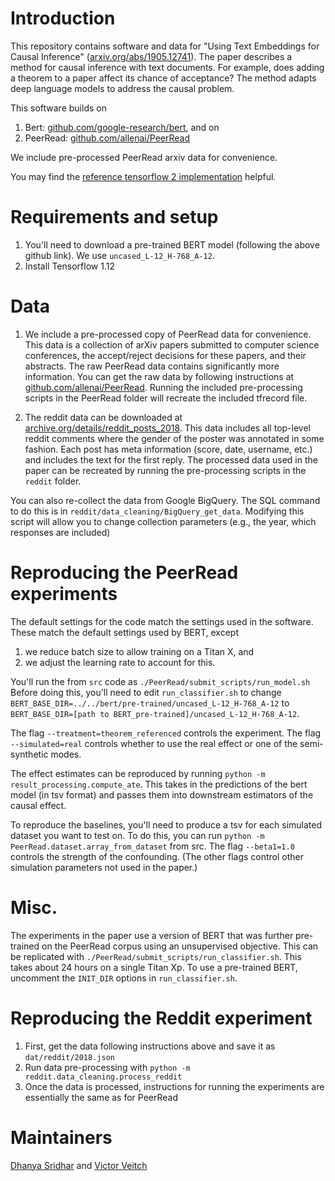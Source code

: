 # Introduction

This repository contains software and data for "Using Text Embeddings for Causal Inference" ([arxiv.org/abs/1905.12741](https://arxiv.org/abs/1905.12741)).
The paper describes a method for causal inference with text documents. For example, does adding a
theorem to a paper affect its chance of acceptance? The method adapts deep language models to address the causal problem. 

This software builds on
1. Bert: [github.com/google-research/bert](https://github.com/google-research/bert), and on
2. PeerRead: [github.com/allenai/PeerRead](https://github.com/allenai/PeerRead)

We include pre-processed PeerRead arxiv data for convenience.

You may find the [reference tensorflow 2 implementation](https://github.com/vveitch/causal-text-embeddings-tf2) helpful.

# Requirements and setup

1. You'll need to download a pre-trained BERT model (following the above github link). We use `uncased_L-12_H-768_A-12`.
2. Install Tensorflow 1.12

# Data

1. We include a pre-processed copy of PeerRead data for convenience.
This data is a collection of arXiv papers submitted to computer science conferences, the accept/reject decisions for these papers,
and their abstracts.
The raw PeerRead data contains significantly more information.
You can get the raw data by following instructions at [github.com/allenai/PeerRead](https://github.com/allenai/PeerRead). 
Running the included pre-processing scripts in the PeerRead folder will recreate the included tfrecord file. 

2. The reddit data can be downloaded at [archive.org/details/reddit_posts_2018](https://archive.org/details/reddit_posts_2018).
This data includes all top-level reddit comments where the gender of the poster was annotated in some fashion.
Each post has meta information (score, date, username, etc.) and includes the text for the first reply.
The processed data used in the paper can be recreated by running the pre-processing scripts in the `reddit` folder.

You can also re-collect the data from Google BigQuery.
The SQL command to do this is in `reddit/data_cleaning/BigQuery_get_data`.
Modifying this script will allow you to change collection parameters (e.g., the year, which responses are included)


# Reproducing the PeerRead experiments

The default settings for the code match the settings used in the software.
These match the default settings used by BERT, except
1. we reduce batch size to allow training on a Titan X, and
2. we adjust the learning rate to account for this.

You'll run the from `src` code as 
`./PeerRead/submit_scripts/run_model.sh`
Before doing this, you'll need to edit `run_classifier.sh` to change 
`BERT_BASE_DIR=../../bert/pre-trained/uncased_L-12_H-768_A-12`
to
`BERT_BASE_DIR=[path to BERT_pre-trained]/uncased_L-12_H-768_A-12`.

The flag 
`--treatment=theorem_referenced`
controls the experiment. 
The flag 
`--simulated=real`
controls whether to use the real effect or one of the semi-synthetic modes.

The effect estimates can be reproduced by running `python -m result_processing.compute_ate`.
This takes in the predictions of the bert model (in tsv format) and passes them into downstream estimators
of the causal effect.

To reproduce the baselines, you'll need to produce a tsv for each simulated dataset you want to test on. To do this, you can run `python -m PeerRead.dataset.array_from_dataset` from src. The flag `--beta1=1.0` controls the strength of the confounding. (The other flags control other simulation parameters not used in the paper.)

# Misc.

The experiments in the paper use a version of BERT that was further pre-trained on the PeerRead corpus
using an unsupervised objective. 
This can be replicated with `./PeerRead/submit_scripts/run_classifier.sh`.
This takes about 24 hours on a single Titan Xp.
To use a pre-trained BERT, uncomment the `INIT_DIR` options in `run_classifier.sh`.

# Reproducing the Reddit experiment

1. First, get the data following instructions above and save it as `dat/reddit/2018.json`
2. Run data pre-processing with `python -m reddit.data_cleaning.process_reddit`
3. Once the data is processed, instructions for running the experiments are essentially the same as for PeerRead

# Maintainers
[Dhanya Sridhar](https://github.com/dsridhar91`) and [Victor Veitch](`github.com/vveitch`)

